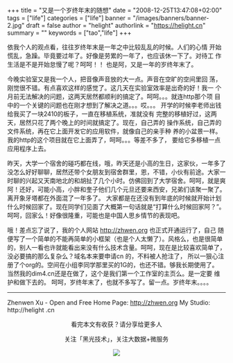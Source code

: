 +++
title = "又是一个岁终年末的随想"
date = "2008-12-25T13:47:08+02:00"
tags = ["life"]
categories = ["life"]
banner = "/images/banners/banner-2.jpg"
draft = false
author = "helight"
authorlink = "https://helight.cn"
summary = ""
keywords = ["tao","life"]
+++

依我个人的观点看，往往岁终年末是一年之中比较乱乱的时候。人们的心情 开始慌乱，急躁。毕竟要过年了。好像是劳累的一年了，也应该休一下了。对待工 作生活是不是开始怠慢了呢？呵呵！！ 也是阿，又是一年的岁终年末了。 
<!--more-->
今晚实验室又是我一个人，把音像声音放的大一点。声音在空旷的空间里回 荡，刚觉很不错。有点喜欢这样的感觉了。这几天在实验室效率是出奇的好！我一 个月前无法解决的问题，这两天居然都顺利的搞定了。呵呵。。。就连http那个项 目中的一个关键的问题也在刚才想到了解决之道。。。哎。。。 开学的时候李老师出钱给我买了一块2410的板子，一直在移植系统，准就没有 完整的移植好过，这两天，居然只花了两个晚上的时间就搞定了。现在，自己弄的 操作系统，自己弄的文件系统，再在它上面开发它的应用软件，就像自己的亲手种 养的小盆景一样。我的http的这个项目就在它上面弄了，呵呵。。。等差不多了， 要给它多移植一点应用程序上去。 

昨天，大学一个宿舍的碰巧都在线，哦，昨天还是小高的生日，这家伙，一年多了没怎么好好聊聊，居然还带个女朋友到宿舍群里，恩，不错，小伙有前途。大家一时聊的兴起又天南地北的和胡扯了几个小时。仿佛回到了大学宿舍。呵呵，就是爽阿！还好，可能小高，小胖和奎子他们几个元旦还要来西安，兄弟们该聚一聚了。离开象牙塔都在外面混了一年多了。 大家都是在还没有到年底的时候就开始计划什么时候回家了。现在同学们见面了大概第一句话就是“打算什么时候回家阿？”。呵呵，回家么！好像很隆重，可能也是中国人思乡情节的表现吧。 

哦！差点忘了说了，我的个人网站 http://zhwen.org 也正式开通运行了，自己 随便写了一个简单的不能再简单的小框架（也是个人太懒了）。风格么，也是很简单的，别人一看也许就能看出来没有什么技术含量。呵呵，现在是比较喜欢简单了，没必要搞的那么复杂么？域名本来要申请cn 的，不料被人抢注了， 所以一狠心注册了个org的。空间在小组李同学那里买的1G的，也还不错。够我长期使用了。 当然我的dim4.cn还是在做了，这个是我们第一个工作室的主页么。是一定要 维护和做下去的。 呵呵，岁终年末了，也就不多写了。留一点。岁终年末。。。。 

-- --------------------------------- 
Zhenwen Xu - Open and Free Home Page: http://zhwen.org My Studio: http://helight    .cn

<center>
看完本文有收获？请分享给更多人<br>

关注「黑光技术」，关注大数据+微服务<br>

![](/images/qrcode_helight_tech.jpg)
</center>
